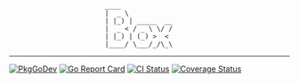 							____
							|  _ \
							| |_) | _____  __
							|  _ < / _ \ \/ /
							| |_) | (_) >  <
							|____/ \___/_/\_\

---

[![PkgGoDev](https://pkg.go.dev/badge/github.com/boxgo/box?branch=master)](https://pkg.go.dev/github.com/boxgo/box)
[![Go Report Card](https://goreportcard.com/badge/github.com/boxgo/box?branch=master)](https://goreportcard.com/report/github.com/boxgo/box)
[![CI Status](https://github.com/boxgo/box/workflows/Go/badge.svg?branch=master)](https://github.com/boxgo/box/actions)
[![Coverage Status](https://coveralls.io/repos/github/boxgo/box/badge.svg?branch=master)](https://coveralls.io/github/boxgo/box?branch=master)
